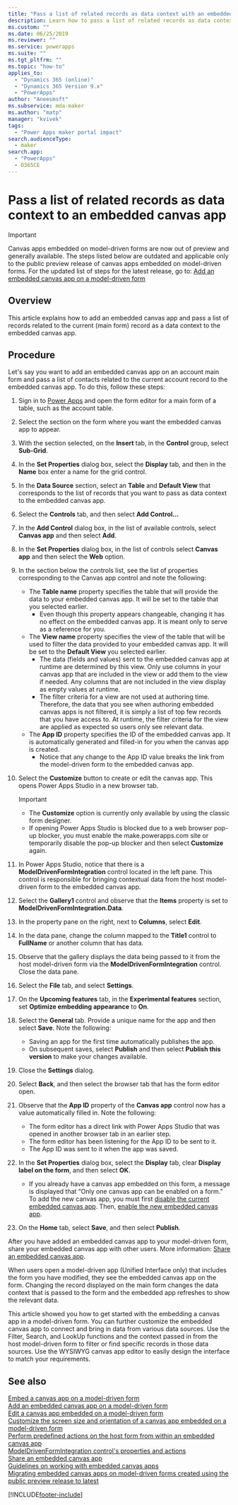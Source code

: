 ```yaml
---
title: "Pass a list of related records as data context with an embedded canvas app | MicrosoftDocs"
description: Learn how to pass a list of related records as data context in an embedded canvas app
ms.custom: ""
ms.date: 06/25/2019
ms.reviewer: ""
ms.service: powerapps
ms.suite: ""
ms.tgt_pltfrm: ""
ms.topic: "how-to"
applies_to: 
  - "Dynamics 365 (online)"
  - "Dynamics 365 Version 9.x"
  - "PowerApps"
author: "Aneesmsft"
ms.subservice: mda-maker
ms.author: "matp"
manager: "kvivek"
tags: 
  - "Power Apps maker portal impact"
search.audienceType: 
  - maker
search.app: 
  - "PowerApps"
  - D365CE
---
```


# Pass a list of related records as data context to an embedded canvas app

> [!IMPORTANT]
> Canvas apps embedded on model-driven forms are now out of preview and generally available. The steps listed below are outdated and applicable only to the public preview release of canvas apps embedded on model-driven forms.
>  For the updated list of steps for the latest release, go to: [Add an embedded canvas app on a model-driven form](embedded-canvas-app-add-classic-designer.md)

## Overview

This article explains how to add an embedded canvas app and pass a list of records related to the current (main form) record as a data context to the embedded canvas app.

## Procedure

Let's say you want to add an embedded canvas app on an account main form and pass a list of contacts related to the current account record to the embedded canvas app. To do this, follow these steps:

1. Sign in to [Power Apps](https://make.powerapps.com/?utm_source=padocs&utm_medium=linkinadoc&utm_campaign=referralsfromdoc) and open the form editor for a main form of a table, such as the account table.
2. Select the section on the form where you want the embedded canvas app to appear.
3. With the section selected, on the **Insert** tab, in the **Control** group, select **Sub-Grid**.
4. In the **Set Properties** dialog box, select the **Display** tab, and then in the **Name** box enter a name for the grid control.
5. In the **Data Source** section, select an **Table** and **Default View** that corresponds to the list of records that you want to pass as data context to the embedded canvas app.
6. Select the **Controls** tab, and then select **Add Control…**
7. In the **Add Control** dialog box, in the list of available controls, select **Canvas app** and then select **Add**.
8. In the **Set Properties** dialog box, in the list of controls select **Canvas app** and then select the **Web** option.
9. In the section below the controls list, see the list of properties corresponding to the Canvas app control and note the following:
     - The **Table name** property specifies the table that will provide the data to your embedded canvas app. It will be set to the table that you selected earlier.
         -  Even though this property appears changeable, changing it has no effect on the embedded canvas app. It is meant only to serve as a reference for you.
     -  The **View name** property specifies the view of the table that will be used to filter the data provided to your embedded canvas app. It will be set to the **Default View** you selected earlier.
         -  The data (fields and values) sent to the embedded canvas app at runtime are determined by this view. Only use columns in your canvas app that are included in the view or add them to the view if needed. Any columns that are not included in the view display as empty values at runtime.
         -  The filter criteria for a view are not used at authoring time. Therefore, the data that you see when authoring embedded canvas apps is not filtered, it is simply a list of top few records that you have access to. At runtime, the filter criteria for the view are applied as expected so users only see relevant data.
     -  The **App ID** property specifies the ID of the embedded canvas app. It is automatically generated and filled-in for you when the canvas app is created.
         - 	Notice that any change to the App ID value breaks the link from the model-driven form to the embedded canvas app.
10. Select the **Customize** button to create or edit the canvas app. This opens Power Apps Studio in a new browser tab.
	 > [!IMPORTANT]
       > - The **Customize** option is currently only available by using the classic form designer.
       > - If opening Power Apps Studio is blocked due to a web browser pop-up blocker, you must enable the make.powerapps.com site or temporarily disable the pop-up blocker and then select **Customize** again.

11. In Power Apps Studio, notice that there is a **ModelDrivenFormIntegration** control located in the left pane. This control is responsible for bringing contextual data from the host model-driven form to the embedded canvas app.
12. Select the **Gallery1** control and observe that the **Items** property is set to **ModelDrivenFormIntegration.Data**.
13. In the property pane on the right, next to **Columns**, select **Edit**.
14. In the data pane, change the column mapped to the **Title1** control to **FullName** or another column that has data.
15. Observe that the gallery displays the data being passed to it from the host model-driven form via the **ModelDrivenFormIntegration** control. Close the data pane.
16. Select the **File** tab, and select **Settings**.
17. On the **Upcoming features** tab, in the **Experimental features** section, set **Optimize embedding appearance** to **On**.
18. Select the **General** tab. Provide a unique name for the app and then select **Save**. Note the following: 
    -  Saving an app for the first time automatically publishes the app.
	  -  On subsequent saves, select **Publish** and then select **Publish this version** to make your changes available.
19. Close the **Settings** dialog.
20. Select **Back**, and then select the browser tab that has the form editor open.
21. Observe that the **App ID** property of the **Canvas app** control now has a value automatically filled in. Note the following:
     - 	The form editor has a direct link with Power Apps Studio that was opened in another browser tab in an earlier step.
     - 	The form editor has been listening for the App ID to be sent to it.
     - 	The App ID was sent to it when the app was saved.
22. In the **Set Properties** dialog box, select the **Display** tab, clear **Display label on the form**, and then select **OK**.
     - If you already have a canvas app embedded on this form, a message is displayed that “Only one canvas app can be enabled on a form.” To add the new canvas app, you must first [disable the current embedded canvas app](embedded-canvas-app-guidelines.md#disable-an-embedded-canvas-app). Then, [enable the new embedded canvas app](embedded-canvas-app-guidelines.md#enable-an-embedded-canvas-app).
23. On the **Home** tab, select **Save**, and then select **Publish**.

After you have added an embedded canvas app to your model-driven form, share your embedded canvas app with other users. More information: [Share an embedded canvas app](share-embedded-canvas-app.md).

When users open a model-driven app (Unified Interface only) that includes the form you have modified, they see the embedded canvas app on the form. Changing the record displayed on the main form changes the data context that is passed to the form and the embedded app refreshes to show the relevant data.

This article showed you how to get started with the embedding a canvas app in a model-driven form. You can further customize the embedded canvas app to connect and bring in data from various data sources. Use the Filter, Search, and LookUp functions and the context passed in from the host model-driven form to filter or find specific records in those data sources. Use the WYSIWYG canvas app editor to easily design the interface to match your requirements.

## See also

[Embed a canvas app on a model-driven form](embed-canvas-app-in-form.md) <br />
[Add an embedded canvas app on a model-driven form](embedded-canvas-app-add-classic-designer.md) <br />
[Edit a canvas app embedded on a model-driven form](embedded-canvas-app-edit-classic-designer.md) <br />
[Customize the screen size and orientation of a canvas app embedded on a model-driven form](embedded-canvas-app-customize-screen.md) <br />
[Perform predefined actions on the host form from within an embedded canvas app](embedded-canvas-app-actions.md) <br />
[ModelDrivenFormIntegration control's properties and actions](embedded-canvas-app-properties-actions.md) <br />
[Share an embedded canvas app](share-embedded-canvas-app.md) <br />
[Guidelines on working with embedded canvas apps](embedded-canvas-app-guidelines.md) <br />
[Migrating embedded canvas apps on model-driven forms created using the public preview release to latest](embedded-canvas-app-migrate-from-preview.md) <br />


[!INCLUDE[footer-include](../../includes/footer-banner.md)]